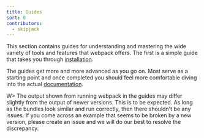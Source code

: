 ```yaml
---
title: Guides
sort: 0
contributors:
  - skipjack
---
```


This section contains guides for understanding and mastering the wide variety of tools and features that webpack offers. The first is a simple guide that takes you through [installation](/guides/installation).

The guides get more and more advanced as you go on. Most serve as a starting point and once completed you should feel more comfortable diving into the actual [documentation](/configuration).

W> The output shown from running webpack in the guides may differ slightly from the output of newer versions. This is to be expected. As long as the bundles look similar and run correctly, then there shouldn't be any issues. If you come across an example that seems to be broken by a new version, please create an issue and we will do our best to resolve the discrepancy.
